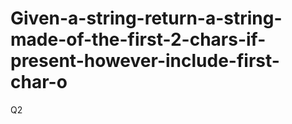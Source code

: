 # Given-a-string-return-a-string-made-of-the-first-2-chars-if-present-however-include-first-char-o
Q2
